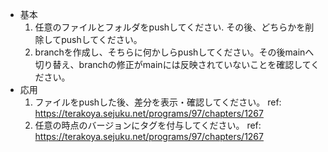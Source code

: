 * 基本
    1. 任意のファイルとフォルダをpushしてください. その後、どちらかを削除してpushしてください。
    1. branchを作成し、そちらに何かしらpushしてください。その後mainへ切り替え、branchの修正がmainには反映されていないことを確認してください。
* 応用
    1. ファイルをpushした後、差分を表示・確認してください。
        ref: https://terakoya.sejuku.net/programs/97/chapters/1267
    1. 任意の時点のバージョンにタグを付与してください。
        ref: https://terakoya.sejuku.net/programs/97/chapters/1267
